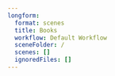 ```yaml
---
longform:
  format: scenes
  title: Books
  workflow: Default Workflow
  sceneFolder: /
  scenes: []
  ignoredFiles: []
---
```

